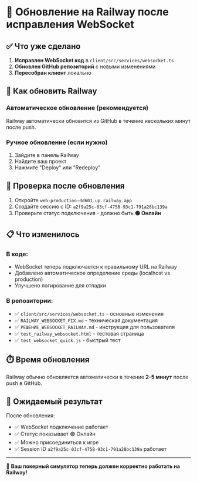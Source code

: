 # 🚀 Обновление на Railway после исправления WebSocket

## ✅ Что уже сделано

1. **Исправлен WebSocket код** в `client/src/services/websocket.ts`
2. **Обновлен GitHub репозиторий** с новыми изменениями
3. **Пересобран клиент** локально

## 🔄 Как обновить Railway

### Автоматическое обновление (рекомендуется)
Railway автоматически обновится из GitHub в течение нескольких минут после push.

### Ручное обновление (если нужно)
1. Зайдите в панель Railway
2. Найдите ваш проект
3. Нажмите "Deploy" или "Redeploy"

## 🧪 Проверка после обновления

1. Откройте `web-production-dd601.up.railway.app`
2. Создайте сессию с ID: `a2f9a25c-03cf-4758-93c1-791a28bc139a`
3. Проверьте статус подключения - должно быть **🟢 Онлайн**

## 📋 Что изменилось

### В коде:
- WebSocket теперь подключается к правильному URL на Railway
- Добавлено автоматическое определение среды (localhost vs production)
- Улучшено логирование для отладки

### В репозитории:
- ✅ `client/src/services/websocket.ts` - основные изменения
- ✅ `RAILWAY_WEBSOCKET_FIX.md` - техническая документация
- ✅ `РЕШЕНИЕ_WEBSOCKET_RAILWAY.md` - инструкция для пользователя
- ✅ `test_railway_websocket.html` - тестовая страница
- ✅ `test_websocket_quick.js` - быстрый тест

## ⏱️ Время обновления

Railway обычно обновляется автоматически в течение **2-5 минут** после push в GitHub.

## 🎯 Ожидаемый результат

После обновления:
- ✅ WebSocket подключение работает
- ✅ Статус показывает 🟢 Онлайн
- ✅ Можно присоединиться к игре
- ✅ Session ID `a2f9a25c-03cf-4758-93c1-791a28bc139a` работает

---

🎉 **Ваш покерный симулятор теперь должен корректно работать на Railway!** 